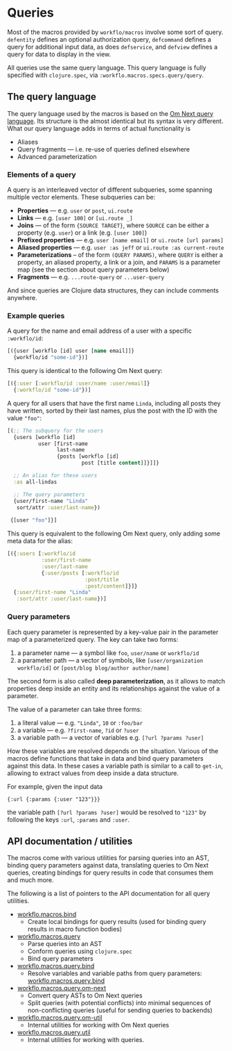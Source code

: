 # Queries

Most of the macros provided by `workflo/macros` involve some sort of
query. `defentity` defines an optional authorization query, `defcommand`
defines a query for additional input data, as does `defservice`, and
`defview` defines a query for data to display in the view.

All queries use the same query language. This query language is fully
specified with `clojure.spec`, via `:workflo.macros.specs.query/query`.

## The query language

The query language used by the macros is based on the
[Om Next query language](https://github.com/omcljs/om/blob/master/src/main/om/next/impl/parser.cljc#L5).
Its structure is the almost identical but its syntax is very different. What our
query language adds in terms of actual functionality is

* Aliases
* Query fragments — i.e. re-use of queries defined elsewhere
* Advanced parameterization

### Elements of a query

A query is an interleaved vector of different subqueries, some spanning
multiple vector elements. These subqueries can be:

* **Properties** — e.g. `user` or `post`, `ui.route`
* **Links** — e.g. `[user 100]` or `[ui.route _]`
* **Joins** — of the form `{SOURCE TARGET}`, where `SOURCE` can be either a property
  (e.g. `user`) or a link (e.g. `[user 100]`)
* **Prefixed properties** — e.g. `user [name email]` or `ui.route [url params]`
* **Aliased properties** — e.g. `user :as jeff` or `ui.route :as current-route`
* **Parameterizations** – of the form `(QUERY PARAMS)`, where `QUERY` is either a
  property, an aliased property, a link or a join, and `PARAMS` is a parameter
  map (see the section about query parameters below)
* **Fragments** — e.g. `...route-query` or `...user-query`

And since queries are Clojure data structures, they can include comments anywhere.

### Example queries

A query for the name and email address of a user with a specific `:workflo/id`:
```clojure
[({user [workflo [id] user [name email]]}
  {workflo/id "some-id"})]
```
This query is identical to the following Om Next query:
```clojure
[({:user [:workflo/id :user/name :user/email]}
  {:workflo/id "some-id"})]
```

A query for all users that have the first name `Linda`, including all posts
they have written, sorted by their last names, plus the post with the
ID with the value `"foo"`:
```clojure
[(;; The subquery for the users
  {users [workflo [id]
          user [first-name
                last-name
                {posts [workflo [id]
                        post [title content]]}]]}

  ;; An alias for these users
  :as all-lindas

  ;; The query parameters
  {user/first-name "Linda"
   sort/attr :user/last-name})
 
 {[user "foo"]}]
```
This query is equivalent to the following Om Next query, only adding
some meta data for the alias:
```clojure
[({:users [:workflo/id
           :user/first-name
           :user/last-name
           {:user/posts [:workflo/id
                         :post/title
                         :post/content]}]}
  {:user/first-name "Linda"
   :sort/attr :user/last-name})]
```

### Query parameters

Each query parameter is represented by a key-value pair in the parameter map
of a parameterized query. The key can take two forms:

1. a parameter name — a symbol like `foo`, `user/name` or `workflo/id`
2. a parameter path — a vector of symbols, like `[user/organization workflo/id]`
   or `[post/blog blog/author author/name]`

The second form is also called **deep parameterization**, as it allows to
match properties deep inside an entity and its relationships against the
value of a parameter.

The value of a parameter can take three forms:

1. a literal value — e.g. `"Linda"`, `10` or `:foo/bar`
2. a variable — e.g. `?first-name`, `?id` or `?user`
3. a variable path — a vector of variables e.g. `[?url ?params ?user]`

How these variables are resolved depends on the situation. Various of the
macros define functions that take in data and bind query parameters against
this data. In these cases a variable path is similar to a call to `get-in`,
allowing to extract values from deep inside a data structure.

For example, given the input data
```
{:url {:params {:user "123"}}}
```
the variable path `[?url ?params ?user]` would be resolved to `"123"` by
following the keys `:url`, `:params` and `:user`.

## API documentation / utilities

The macros come with various utilities for parsing queries into an AST,
binding query parameters against data, translating queries to Om Next
queries, creating bindings for query results in code that consumes
them and much more.

The following is a list of pointers to the API documentation for
all query utilities.

* [workflo.macros.bind](workflo.macros.bind.html)
    - Create local bindings for query results (used for binding query
      results in macro function bodies)
* [workflo.macros.query](workflo.macros.query.html)
    - Parse queries into an AST
    - Conform queries using `clojure.spec`
    - Bind query parameters
* [workflo.macros.query.bind](workflo.macros.query.bind.html)
    - Resolve variables and variable paths from query parameters:
      [workflo.macros.query.bind](workflo.macros.query.bind.html)
* [workflo.macros.query.om-next](workflo.macros.query.om-next.html)
    - Convert query ASTs to Om Next queries
    - Split queries (with potential conflicts) into minimal sequences
      of non-conflicting queries (useful for sending queries to
      backends)
* [workflo.macros.query.om-util](workflo.macros.query.om-util.html)
    - Internal utilities for working with Om Next queries
* [workflo.macros.query.util](workflo.macros.query.util.html)
    - Internal utilities for working with queries.